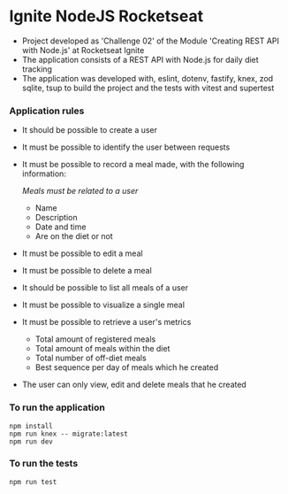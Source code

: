 # Ignite NodeJS Rocketseat 
- Project developed as 'Challenge 02' of the Module 'Creating REST API with Node.js' at Rocketseat Ignite 
- The application consists of a REST API with Node.js for daily diet tracking
- The application was developed with, eslint, dotenv, fastify, knex, zod sqlite, tsup to build the project and the tests with vitest and supertest

### Application rules
- It should be possible to create a user
- It must be possible to identify the user between requests
- It must be possible to record a meal made, with the following information:
 
  *Meals must be related to a user*
  -	Name
  -	Description
  -	Date and time
  - Are on the diet or not
- It must be possible to edit a meal
- It must be possible to delete a meal
- It should be possible to list all meals of a user
- It must be possible to visualize a single meal
- It must be possible to retrieve a user's metrics
  -	Total amount of registered meals
  -	Total amount of meals within the diet
  -	Total number of off-diet meals
  -	Best sequence per day of meals which he created
- The user can only view, edit and delete meals that he created

### To run the application
```
npm install
npm run knex -- migrate:latest
npm run dev
```

### To run the tests
```
npm run test
```

